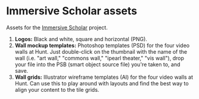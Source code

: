 # Immersive Scholar assets
Assets for the [Immersive Scholar](https://www.immersivescholar.org/) project.

1. **Logos:** Black and white, square and horizontal (PNG).
2. **Wall mockup templates:** Photoshop templates (PSD) for the four video walls at Hunt. Just double-click on the thumbnail with the name of the wall (i.e. "art wall," "commons wall," "ipearl theater," "vis wall"), drop your file into the PSB (smart object source file) you're taken to, and save.
3. **Wall grids:** Illustrator wireframe templates (AI) for the four video walls at Hunt. Can use this to play around with layouts and find the best way to align your content to the tile grids.
